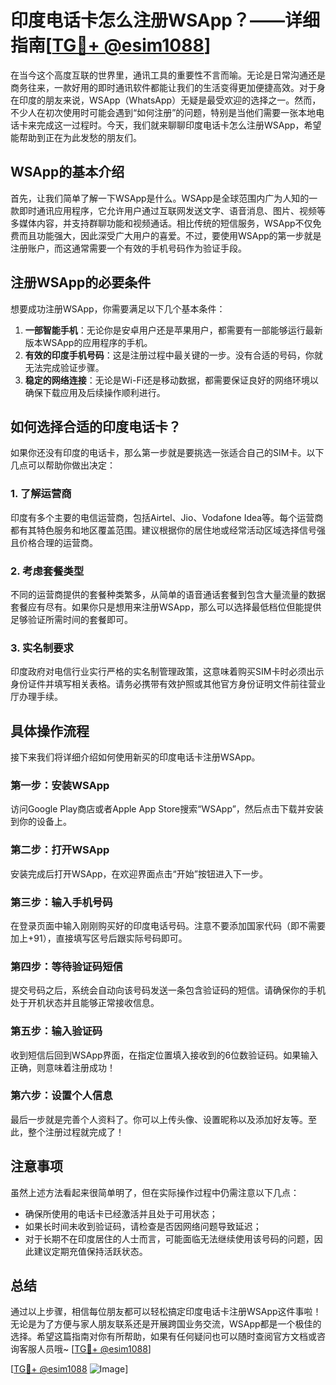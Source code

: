 # 印度电话卡怎么注册WSApp？——详细指南[[TG💪+ @esim1088](https://t.me/s/esim1088)]

在当今这个高度互联的世界里，通讯工具的重要性不言而喻。无论是日常沟通还是商务往来，一款好用的即时通讯软件都能让我们的生活变得更加便捷高效。对于身在印度的朋友来说，WSApp（WhatsApp）无疑是最受欢迎的选择之一。然而，不少人在初次使用时可能会遇到“如何注册”的问题，特别是当他们需要一张本地电话卡来完成这一过程时。今天，我们就来聊聊印度电话卡怎么注册WSApp，希望能帮助到正在为此发愁的朋友们。

## WSApp的基本介绍

首先，让我们简单了解一下WSApp是什么。WSApp是全球范围内广为人知的一款即时通讯应用程序，它允许用户通过互联网发送文字、语音消息、图片、视频等多媒体内容，并支持群聊功能和视频通话。相比传统的短信服务，WSApp不仅免费而且功能强大，因此深受广大用户的喜爱。不过，要使用WSApp的第一步就是注册账户，而这通常需要一个有效的手机号码作为验证手段。

## 注册WSApp的必要条件

想要成功注册WSApp，你需要满足以下几个基本条件：

1. **一部智能手机**：无论你是安卓用户还是苹果用户，都需要有一部能够运行最新版本WSApp的应用程序的手机。
2. **有效的印度手机号码**：这是注册过程中最关键的一步。没有合适的号码，你就无法完成验证步骤。
3. **稳定的网络连接**：无论是Wi-Fi还是移动数据，都需要保证良好的网络环境以确保下载应用及后续操作顺利进行。

## 如何选择合适的印度电话卡？

如果你还没有印度的电话卡，那么第一步就是要挑选一张适合自己的SIM卡。以下几点可以帮助你做出决定：

### 1. 了解运营商
印度有多个主要的电信运营商，包括Airtel、Jio、Vodafone Idea等。每个运营商都有其特色服务和地区覆盖范围。建议根据你的居住地或经常活动区域选择信号强且价格合理的运营商。

### 2. 考虑套餐类型
不同的运营商提供的套餐种类繁多，从简单的语音通话套餐到包含大量流量的数据套餐应有尽有。如果你只是想用来注册WSApp，那么可以选择最低档位但能提供足够验证所需时间的套餐即可。

### 3. 实名制要求
印度政府对电信行业实行严格的实名制管理政策，这意味着购买SIM卡时必须出示身份证件并填写相关表格。请务必携带有效护照或其他官方身份证明文件前往营业厅办理手续。

## 具体操作流程

接下来我们将详细介绍如何使用新买的印度电话卡注册WSApp。

### 第一步：安装WSApp
访问Google Play商店或者Apple App Store搜索“WSApp”，然后点击下载并安装到你的设备上。

### 第二步：打开WSApp
安装完成后打开WSApp，在欢迎界面点击“开始”按钮进入下一步。

### 第三步：输入手机号码
在登录页面中输入刚刚购买好的印度电话号码。注意不要添加国家代码（即不需要加上+91），直接填写区号后跟实际号码即可。

### 第四步：等待验证码短信
提交号码之后，系统会自动向该号码发送一条包含验证码的短信。请确保你的手机处于开机状态并且能够正常接收信息。

### 第五步：输入验证码
收到短信后回到WSApp界面，在指定位置填入接收到的6位数验证码。如果输入正确，则意味着注册成功！

### 第六步：设置个人信息
最后一步就是完善个人资料了。你可以上传头像、设置昵称以及添加好友等。至此，整个注册过程就完成了！

## 注意事项

虽然上述方法看起来很简单明了，但在实际操作过程中仍需注意以下几点：

- 确保所使用的电话卡已经激活并且处于可用状态；
- 如果长时间未收到验证码，请检查是否因网络问题导致延迟；
- 对于长期不在印度居住的人士而言，可能面临无法继续使用该号码的问题，因此建议定期充值保持活跃状态。

## 总结

通过以上步骤，相信每位朋友都可以轻松搞定印度电话卡注册WSApp这件事啦！无论是为了方便与家人朋友联系还是开展跨国业务交流，WSApp都是一个极佳的选择。希望这篇指南对你有所帮助，如果有任何疑问也可以随时查阅官方文档或咨询客服人员哦~ [[TG💪+ @esim1088](https://t.me/s/esim1088)]

[[TG💪+ @esim1088](https://t.me/s/esim1088) ![Image](https://i.postimg.cc/4NQfJmqS/Snipaste-2025-05-13-00-14-12.png)]